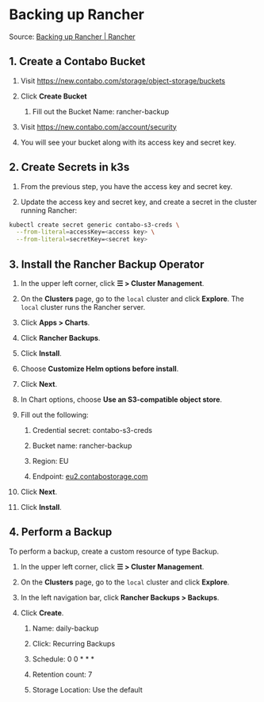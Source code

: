 # Backing up Rancher

Source: [Backing up Rancher | Rancher](https://ranchermanager.docs.rancher.com/how-to-guides/new-user-guides/backup-restore-and-disaster-recovery/back-up-rancher)

## 1. Create a Contabo Bucket

1. Visit <https://new.contabo.com/storage/object-storage/buckets>

2. Click **Create Bucket**

   1. Fill out the Bucket Name: rancher-backup

3. Visit <https://new.contabo.com/account/security>

4. You will see your bucket along with its access key and secret key.

## 2. Create Secrets in k3s

1. From the previous step, you have the access key and secret key.

2. Update the access key and secret key, and create a secret in the cluster running Rancher:

```sh
kubectl create secret generic contabo-s3-creds \
  --from-literal=accessKey=<access key> \
  --from-literal=secretKey=<secret key>
```

## 3. Install the Rancher Backup Operator

1. In the upper left corner, click **☰ > Cluster Management**.

2. On the **Clusters** page, go to the `local` cluster and click **Explore**. The `local` cluster runs the Rancher server.

3. Click **Apps > Charts**.

4. Click **Rancher Backups**.

5. Click **Install**.

6. Choose **Customize Helm options before install**.

7. Click **Next**.

8. In Chart options, choose **Use an S3-compatible object store**.

9. Fill out the following:

   1. Credential secret: contabo-s3-creds

   2. Bucket name: rancher-backup

   3. Region: EU

   4. Endpoint: [eu2.contabostorage.com](http://eu2.contabostorage.com)

10. Click **Next**.

11. Click **Install**.

## 4. Perform a Backup

To perform a backup, create a custom resource of type Backup.

1. In the upper left corner, click **☰ > Cluster Management**.

2. On the **Clusters** page, go to the `local` cluster and click **Explore**.

3. In the left navigation bar, click **Rancher Backups > Backups**.

4. Click **Create**.

   1. Name: daily-backup

   2. Click: Recurring Backups

   3. Schedule: 0 0 \* \* \*

   4. Retention count: 7

   5. Storage Location: Use the default
